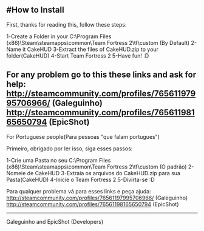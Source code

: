 #How to Install
-------------------------------------------------------------------------
First, thanks for reading this, follow these steps:

1-Create a Folder in your C:\Program Files (x86)\Steam\steamapps\common\Team Fortress 2\tf\custom (By Default)
2-Name it CakeHUD
3-Extract the files of CakeHUD.zip to your folder(CakeHUD)
4-Start Team Fortress 2
5-Have fun! :D

For any problem go to this these links and ask for help:
http://steamcommunity.com/profiles/76561197995706966/ (Galeguinho)
http://steamcommunity.com/profiles/76561198165650794  (EpicShot)
--------------------------------------------------------------------------
For Portuguese people(Para pessoas "que falam portugues")

Primeiro, obrigado por ler isso, siga esses passos:

1-Crie uma Pasta no seu C:\Program Files (x86)\Steam\steamapps\common\Team Fortress 2\tf\custom (O padrão)
2-Nomeie de CakeHUD
3-Extraia os arquivos do CakeHUD.zip para sua Pasta(CakeHUD)
4-Inicie o Team Fortress 2
5-Divirta-se :D

Para qualquer problema vá para esses links e peça ajuda:
http://steamcommunity.com/profiles/76561197995706966/ (Galeguinho)
http://steamcommunity.com/profiles/76561198165650794  (EpicShot)

--------------------------------------------------------------------------

Galeguinho and EpicShot (Developers)
